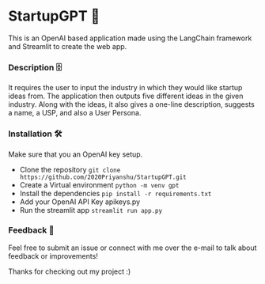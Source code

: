 # StartupGPT 🚀
This is an OpenAI based application made using the LangChain framework and Streamlit to create the web app.

### Description 🗄️
It requires the user to input the industry in which they would like startup ideas from. The application then outputs five different ideas in the given industry. Along with the ideas, it also gives a one-line description, suggests a name, a USP, and also a User Persona.

### Installation 🛠️
Make sure that you an OpenAI key setup.

 - Clone the repository
  ```git clone https://github.com/2020Priyanshu/StartupGPT.git```
 - Create a Virtual environment
  ```python -m venv gpt```
 - Install the dependencies
   ```pip install -r requirements.txt```
 - Add your OpenAI API Key apikeys.py
 - Run the streamlit app
   ```streamlit run app.py```

### Feedback 📩
Feel free to submit an issue or connect with me over the e-mail to talk about feedback or improvements!

Thanks for checking out my project :)
